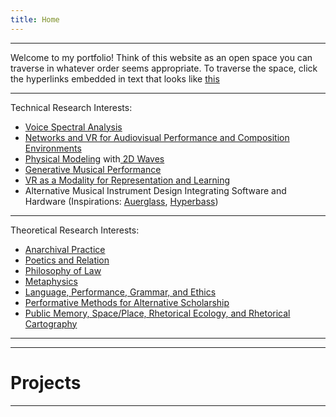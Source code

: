 ```yaml
---
title: Home
---
```

***
Welcome to my portfolio! Think of this website as an open space you can traverse in whatever order seems appropriate. To traverse the space, click the hyperlinks embedded in text that looks like [this](https://kabir-daniel.github.io/itp_mps_application_portfolio/Hyperlink-Poetry-as-3D-Essay-Writing-for-Alternative-Scholarship)
***
Technical Research Interests:
- [Voice Spectral Analysis](https://quod.lib.umich.edu/cgi/p/pod/dod-idx/spectral-envelope-correction-for-real-time-transposition.pdf?c=icmc;idno=bbp2372.2002.028;format=pdf)
- [Networks and VR for Audiovisual Performance and Composition Environments](https://www.youtube.com/watch?v=O3RucgQrm7o)
- [Physical Modeling](https://ccrma.stanford.edu/~jos/pasp/Ideal_Struck_String.html#:~:text=The%20hammer%2Dstring%20collision%20is,wavefront%20emanates%20in%20both%20directions.) with[ 2D Waves](https://ccrma.stanford.edu/~jos/pasp/Solving_2D_Wave_Equation.html)
- [Generative Musical Performance](https://www.youtube.com/watch?v=J_4zr0Qk6o0)
- [VR as a Modality for Representation and Learning](http://falstad.com/mathphysics.html)
- Alternative Musical Instrument Design Integrating Software and Hardware (Inspirations: [Auerglass](https://youtu.be/qFvdKk6u3Ao?t=326), [Hyperbass](https://www.youtube.com/watch?v=6eTBc7aWBGw))
***
Theoretical Research Interests:
- [Anarchival Practice](https://press.ici-berlin.org/catalogue/doi/10.37050/wpc-ca-01~Anarchival_Practices.pdf)
- [Poetics and Relation](https://attachments.are.na/9302737/e55d0c86bcce74dc0f9785b261a324f7.pdf?1603936051)
- [Philosophy of Law](https://scholar.valpo.edu/cgi/viewcontent.cgi?article=1955&context=vulr)
- [Metaphysics](https://nebula.wsimg.com/f812ac8f2593c570c9df12068d2dbd80?AccessKeyId=A9004B8B795F6CE7B9FA&disposition=0&alloworigin=1)
- [Language, Performance, Grammar, and Ethics](https://cominsitu.wordpress.com/wp-content/uploads/2019/07/ludwig-wittgenstein-lecture-on-ethics.pdf)
- [Performative Methods for Alternative Scholarship](https://static1.squarespace.com/static/5526ca35e4b02b6cae98841c/t/5e8644ec1b1008571750e24e/1585857789526/FINAL+Constant+Structure+Moten.pdf)
- [Public Memory, Space/Place, Rhetorical Ecology, and Rhetorical Cartography](https://static1.squarespace.com/static/53713bf0e4b0297decd1ab8b/t/5c33768f4d7a9cb35387765f/1546876564526/edbauer_rhetorical_ecologies.pdf)
***




***
# Projects
***